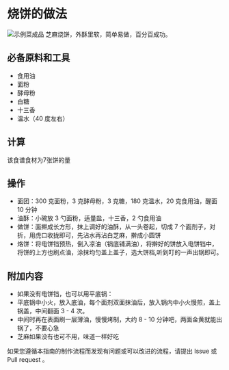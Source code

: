 # 烧饼的做法

![示例菜成品](./烧饼的做法.jpg)
芝麻烧饼，外酥里软，简单易做，百分百成功。

## 必备原料和工具

- 食用油
- 面粉
- 酵母粉
- 白糖
- 十三香
- 温水（40 度左右）


## 计算

该食谱食材为7张饼的量

## 操作

- 面团：300 克面粉，3 克酵母粉，3 克糖，180 克温水，20 克食用油，醒面 10 分钟
- 油酥：小碗放 3 勺面粉，适量盐，十三香，2 勺食用油
- 做饼：面擀成长方形，抹上调好的油酥，从一头卷起，切成 7 个面剂子，对折，用虎口收拢即可，先沾水再沾白芝麻，擀成小圆饼
- 烙饼：将电饼铛预热，倒入凉油（锅底铺满油），将擀好的饼放入电饼铛中，将饼的上方也刷点油，涂抹均匀盖上盖子，选大饼档,听到叮的一声出锅即可。

## 附加内容

- 如果没有电饼铛，也可以用平底锅：
- 平底锅中小火，放入底油，每个面剂双面抹油后，放入锅内中小火慢煎，盖上锅盖，中间翻面 3 - 4 次。
- 中间时再在表面刷一层薄油，慢慢烤制，大约 8 - 10 分钟吧，两面金黄就能出锅了，不要心急
- 芝麻如果没有也可不用，味道一样好吃

如果您遵循本指南的制作流程而发现有问题或可以改进的流程，请提出 Issue 或 Pull request 。
